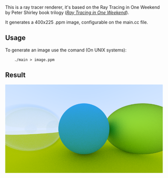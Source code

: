 This is a ray tracer renderer, it's based on the Ray Tracing in One Weekend by Peter Shirley book trilogy ([_Ray Tracing in One Weekend_](https://raytracing.github.io/books/RayTracingInOneWeekend.html)).

It generates a 400x225 .ppm image, configurable on the main.cc file.

## Usage

To generate an image use the comand (On UNIX systems):
```
    ./main > image.ppm
```

## Result
![A sample image from the last version](image.png)